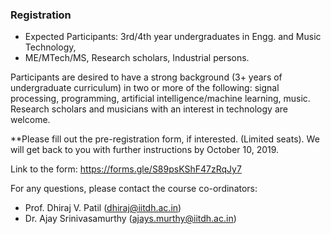 ### Registration
* Expected Participants: 3rd/4th year undergraduates in Engg. and Music Technology,
* ME/MTech/MS, Research scholars, Industrial persons.

Participants are desired to have a strong background (3+ years of undergraduate curriculum) in two or more of the following: signal processing, programming, artificial intelligence/machine learning, music. Research scholars and musicians with an interest in technology are welcome.

**Please fill out the pre-registration form, if interested. (Limited seats). We will get back to you
with further instructions by October 10, 2019.  

Link to the form: <a href="https://forms.gle/S89psKShF47zRqJy7">https://forms.gle/S89psKShF47zRqJy7</a> 

For any questions, please contact the course co-ordinators: 

* Prof. Dhiraj V. Patil (dhiraj@iitdh.ac.in) 
* Dr. Ajay Srinivasamurthy (ajays.murthy@iitdh.ac.in)
